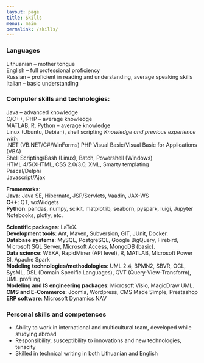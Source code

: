```yaml
---
layout: page
title: Skills
menus: main
permalink: /skills/
---
```


### Languages 
Lithuanian – mother tongue  
English – full professional proficiency  
Russian – proficient in reading and understanding, average speaking skills  
Italian – basic understanding  

### Computer skills and technologies:
Java – advanced knowledge   
C/C++, PHP – average knowledge  
MATLAB, R, Python – average knowledge  
Linux (Ubuntu, Debian), shell scripting
*Knowledge and previous experience with*:   
.NET (VB.NET/C#/WinForms) 
PHP
Visual Basic/Visual Basic for Applications (VBA)  
Shell Scripting/Bash (Linux), Batch, Powershell (Windows)  
HTML 4/5/XHTML, CSS 2.0/3.0, XML, Smarty templating  
Pascal/Delphi  
Javascript/Ajax   

**Frameworks**:   
**Java**: Java SE, Hibernate, JSP/Servlets, Vaadin, JAX-WS   
**C++**: QT, wxWidgets  
**Python**: pandas, numpy, scikit, matplotlib, seaborn, pyspark, luigi, Jupyter Notebooks, plotly, etc.
  
**Scientific packages**: LaTeX.  
**Development tools**: Ant, Maven, Subversion, GIT, JUnit, Docker.  
**Database systems**: MySQL, PostgreSQL, Google BigQuery, Firebird, Microsoft SQL Server, Microsoft Access, MongoDB (basic).  
**Data science**: WEKA, RapidMiner (API level), R, MATLAB, Microsoft Power BI, Apache Spark  
**Modeling technologies/methodologies**: UML 2.4, BPMN2, SBVR, OCL, SysML, DSL (Domain Specific Languages), QVT (Query-View-Transform), UML profiling  
**Modeling and IS engineering packages**: Microsoft Visio, MagicDraw UML.  
**CMS and E-Commerce**: Joomla, Wordpress, CMS Made Simple, Prestashop  
**ERP software**: Microsoft Dynamics NAV  

### Personal skills and competences  
- Ability to work in international and multicultural team, developed while studying abroad
- Responsibility, susceptibility to innovations and new technologies, tenacity
- Skilled in technical writing in both Lithuanian and English 

